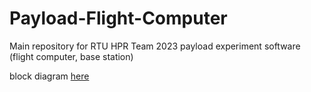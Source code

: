 # Payload-Flight-Computer
Main repository for RTU HPR Team 2023 payload experiment software (flight computer, base station)

block diagram [here](https://drive.google.com/file/d/1JWPtqqIjti7fqFCMI8yH3zY4sfTKfGcq/view?usp=sharing)
